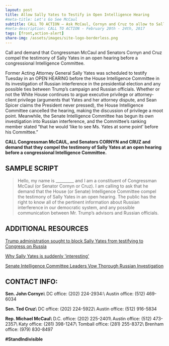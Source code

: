 ```yaml
---
layout: post
title: Allow Sally Yates to Testify in Open Intelligence Hearing
#meta-title: Let's Go See McCaul
subtitle: CALL TO ACTION – Ask McCaul, Cornyn and Cruz to allow to Sally Yates testify!
#meta-description: CALL TO ACTION - February 20th - 24th, 2017
tags: [front,action-alert]
share-img: /assets/images/site-logo-borderless.png
---
```

Call and demand that Congressman McCaul and Senators Cornyn and Cruz compel the testimony of Sally Yates in an open hearing before a congressional Intelligence Committee.

Former Acting Attorney General Sally Yates was scheduled to testify Tuesday in an OPEN HEARING before the House Intelligence Committee in its investigation of Russian interference in the presidential election and any possible ties between Trump’s campaign and Russian officials. Whether or not the White House continues to argue executive privilege or attorney-client privilege (arguments that Yates and her attorney dispute, and Sean Spicer claims the President never pressed), the House Intelligence Committee cancelled the hearing, making the discussion of privilege a moot point. Meanwhile, the Senate Intelligence Committee has begun its own investigation into Russian interference, and the Committee’s ranking member stated “that he would ‘like to see Ms. Yates at some point’ before his Committee.”

**CALL Congressman McCAUL, and Senators CORNYN and CRUZ and demand that they compel the testimony of Sally Yates at an open hearing before a congressional Intelligence Committee.**

## SAMPLE SCRIPT
>Hello, my name is &#95;&#95;&#95;&#95;&#95;&#95;&#95;&#95;&#95; and I am a constituent of Congressman McCaul (or Senator Cornyn or Cruz). I am calling to ask that he demand that the House (or Senate) Intelligence Committee compel the testimony of Sally Yates in an open hearing. The public has the right to know all of the pertinent information about Russian interference in our democratic system, and any possible communication between Mr. Trump’s advisors and Russian officials.

## ADDITIONAL RESOURCES
[Trump administration sought to block Sally Yates from testifying to Congress on Russia](https://www.washingtonpost.com/world/national-security/trump-administration-sought-to-block-sally-yates-from-testifying-to-congress-on-russia/2017/03/28/82b73e18-13b4-11e7-9e4f-09aa75d3ec57_story.html?utm_term=.f67abd8103d9)

[Why Sally Yates is suddenly 'interesting'](http://www.cnn.com/2017/03/29/opinions/why-sally-yates-is-suddenly-interesting-opinion-borger/)

[Senate Intelligence Committee Leaders Vow Thorough Russian Investigation](https://www.nytimes.com/2017/03/29/us/politics/senate-intelligence-committee-burr-warner-russia-investigation.html?_r=1)

## CONTACT INFO:

**Sen. John Cornyn**\\
DC office: (202) 224-2934:\\
Austin office: (512) 469-6034

**Sen. Ted Cruz**\\
DC office: (202) 224-5922\\
Austin office: (512) 916-5834

**Rep. Michael McCaul**\\
D.C. office: (202) 225-2401\\
Austin office: (512) 473-2357\\
Katy office: (281) 398-1247\\
Tomball office: (281) 255-8372\\
Brenham office: (979) 830-8497

**#StandIndivisible**
